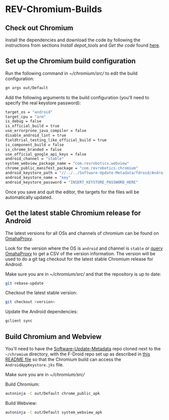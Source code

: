 # REV-Chromium-Builds

## Check out Chromium
Install the dependencies and download the code by following the instructions from sections _Install depot_tools_ and _Get the code_ found [here](https://chromium.googlesource.com/chromium/src/+/HEAD/docs/android_build_instructions.md).

## Set up the Chromium build configuration
Run the following command in _~/chromium/src/_ to edit the build configuration:
```bash
gn args out/Default
```

Add the following arguments to the build configuration (you'll need to specify the real keystore password):

```bash
target_os = "android"
target_cpu = "arm"
is_debug = false
is_official_build = true
use_errorprone_java_compiler = false
disable_android_lint = true
fieldtrial_testing_like_official_build = true
is_component_build = false
is_chrome_branded = false
use_official_google_api_keys = false
android_channel = "stable"
system_webview_package_name = "com.revrobotics.webview"
chrome_public_manifest_package = "com.revrobotics.chromium"
android_keystore_path = "//../../Software-Update-Metadata/fdroid/AndroidAppKeystore.jks"
android_keystore_name = "key"
android_keystore_password = "INSERT_KEYSTORE_PASSWORD_HERE"
```

Once you save and quit the editor, the targets for the files will be automatically updated.

## Get the latest stable Chromium release for Android
The latest versions for all OSs and channels of chromium can be found on [OmahaProxy](https://omahaproxy.appspot.com/).

Look for the version where the OS is `android` and channel is `stable` or [query OmahaProxy](https://omahaproxy.appspot.com/all?os=android&channel=stable) to get a CSV of the version information. The version will be used to do a git tag checkout for the latest stable Chromium release for Android.

Make sure you are in _~/chromium/src/_ and that the repository is up to date:
```bash
git rebase-update
```

Checkout the latest stable version:

```bash
git checkout <version>
```

Update the Android dependencies:

```bash
gclient sync
```

## Build Chromium and Webview

You'll need to have the [Software-Update-Metadata](https://github.com/REVrobotics/Software-Update-Metadata) repo cloned next to the `~/chromium` directory,
with the F-Droid repo set up as described in [this README file](https://github.com/REVrobotics/Software-Update-Metadata/blob/master/fdroid/README.md)
so that the Chromium build can access the `AndroidAppKeystore.jks` file.

Make sure you are in _~/chromium/src/_

Build Chromium:

```bash
autoninja -C out/Default chrome_public_apk
```

Build Webview:

```bash
autoninja -C out/Default system_webview_apk
```

